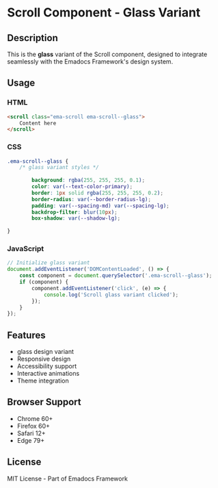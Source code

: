 # Scroll Component - Glass Variant

## Description
This is the **glass** variant of the Scroll component, designed to integrate seamlessly with the Emadocs Framework's design system.

## Usage

### HTML
```html
<scroll class="ema-scroll ema-scroll--glass">
    Content here
</scroll>
```

### CSS
```css
.ema-scroll--glass {
    /* glass variant styles */
    
        background: rgba(255, 255, 255, 0.1);
        color: var(--text-color-primary);
        border: 1px solid rgba(255, 255, 255, 0.2);
        border-radius: var(--border-radius-lg);
        padding: var(--spacing-md) var(--spacing-lg);
        backdrop-filter: blur(10px);
        box-shadow: var(--shadow-lg);
    
}
```

### JavaScript
```javascript
// Initialize glass variant
document.addEventListener('DOMContentLoaded', () => {
    const component = document.querySelector('.ema-scroll--glass');
    if (component) {
        component.addEventListener('click', (e) => {
            console.log('Scroll glass variant clicked');
        });
    }
});
```

## Features
- glass design variant
- Responsive design
- Accessibility support
- Interactive animations
- Theme integration

## Browser Support
- Chrome 60+
- Firefox 60+
- Safari 12+
- Edge 79+

## License
MIT License - Part of Emadocs Framework
